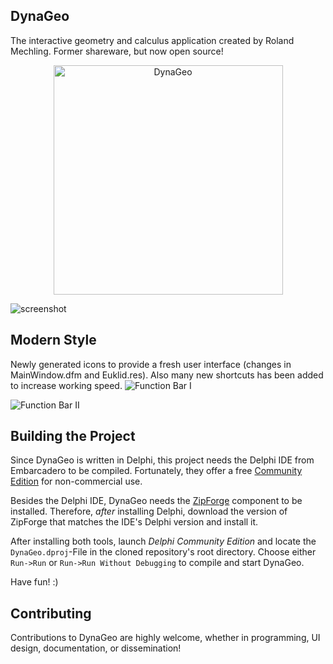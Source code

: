 ## DynaGeo

The interactive geometry and calculus application created by Roland Mechling. Former shareware, but now open source!

<div align="center">
  <p>
    <a href="http://www.dynageo.de/index.html"><img src="https://user-images.githubusercontent.com/15887026/113513681-3816f500-956b-11eb-9d58-8f44ed041045.png" width="367" alt="DynaGeo" /></a>
  </p>
</div>

![screenshot](https://user-images.githubusercontent.com/15887026/113513409-e7eb6300-9569-11eb-98f7-a577036411ea.png)


## Modern Style

Newly generated icons to provide a fresh user interface (changes in MainWindow.dfm and Euklid.res). Also many new shortcuts has been added to increase working speed.
![Function Bar I](https://user-images.githubusercontent.com/92045664/140651709-c429cd4d-9caa-4f16-9b9a-0eed21a158c1.png)

![Function Bar II](https://user-images.githubusercontent.com/92045664/140651714-b796a1f0-2858-4757-9b11-0b7765ca4fa4.png)



## Building the Project

Since DynaGeo is written in Delphi, this project needs the Delphi IDE from Embarcadero to be compiled.
Fortunately, they offer a free [Community Edition](https://www.embarcadero.com/free-tools?aldSet=en-GB) for non-commercial use.

Besides the Delphi IDE, DynaGeo needs the [ZipForge](https://componentace.com/download/download.php?editionid=12) component to be installed.
Therefore, _after_ installing Delphi, download the version of ZipForge that matches the IDE's Delphi version and install it.

After installing both tools, launch _Delphi Community Edition_ and locate the `DynaGeo.dproj`-File in the cloned repository's root directory.
Choose either `Run->Run` or `Run->Run Without Debugging` to compile and start DynaGeo.

Have fun! :)


## Contributing

Contributions to DynaGeo are highly welcome, whether in programming, UI design, documentation, or dissemination!
